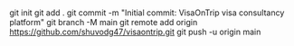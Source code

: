 ###
git init
git add .
git commit -m "Initial commit: VisaOnTrip visa consultancy platform"
git branch -M main
git remote add origin https://github.com/shuvodg47/visaontrip.git
git push -u origin main